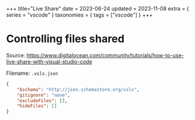 +++
title="Live Share"
date = 2023-06-24
updated = 2023-11-08
extra = { series = "vscode" }
taxonomies = { tags = ["vscode"] }
+++

# Controlling files shared

Source: <https://www.digitalocean.com/community/tutorials/how-to-use-live-share-with-visual-studio-code>

Filename: `.vsls.json`

```json
{
    "$schema": "http://json.schemastore.org/vsls",
    "gitignore": "none",
    "excludeFiles": [],
    "hideFiles": []
}
```
